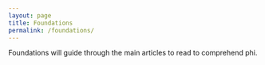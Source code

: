 ```yaml
---
layout: page
title: Foundations
permalink: /foundations/
---
```


Foundations will guide through the main articles to read to comprehend phi.
